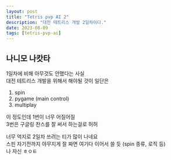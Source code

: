 ```yaml
---
layout: post
title: "Tetris pvp AI 2"
description: "대전 테트리스 개발 2일차이다."
date: 2023-08-09
tags: [tetris-pvp-ai]
---
```


## 나니모 나캇타

1일차에 비해 아무것도 안했다는 사실  
대전 테트리스 개발을 위해서 해야될 것이 일단은  
1. spin  
2. pygame (main control)  
3. multiplay  

이 정도인데 1번이 너무 어질어질  
3번은 구글링 찬스를 잘 써서 하는걸로 허허  
  
너무 억지로 2일차 쓰려는 티가 많이 나네요  
스핀 자기전까지 야무지게 잘 짜면 여기다 이어서 쓸 듯  (spin 종류, 로직 등)  
나 자신 ㅎㅇㅌ
